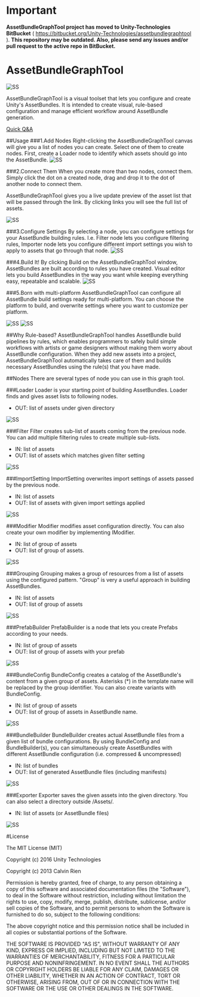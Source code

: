 # Important
**AssetBundleGraphTool project has moved to Unity-Technologies BitBucket** ( https://bitbucket.org/Unity-Technologies/assetbundlegraphtool ). **This repository may be outdated. Also, please send any issues and/or pull request to the active repo in BitBucket.**

# AssetBundleGraphTool

![SS](/Doc/images/readme/graph.png)

AssetBundleGraphTool is a visual toolset that lets you configure and create Unity's AssetBundles. It is intended to create visual, rule-based configuration and manage efficient workflow around AssetBundle generation.

[Quick Q&A](https://bitbucket.org/Unity-Technologies/assetbundlegraphtool/wiki/Home)

##Usage
###1.Add Nodes
Right-clicking the AssetBundleGraphTool canvas will give you a list of nodes you can create. Select one of them to create nodes. First, create a Loader node to identify which assets should go into the AssetBundle.
![SS](/Doc/images/readme/1.png)

###2.Connect Them
When you create more than two nodes, connect them. Simply click the dot on a created node, drag and drop it to the dot of another node to connect them.

AssetBundleGraphTool gives you a live update preview of the asset list that will be passed through the link. By clicking links you will see the full list of assets.

![SS](/Doc/images/readme/2.png)

###3.Configure Settings
By selecting a node, you can configure settings for your AssetBundle building rules. I.e. Filter node lets you configure filtering rules, Importer node lets you configure different import settings you wish to apply to assets that go through that node. 
![SS](/Doc/images/readme/3.png)

###4.Build It!
By clicking Build on the AssetBundleGraphTool window, AssetBundles are built according to rules you have created.
Visual editor lets you build AssetBundles in the way you want while keeping everything easy, repeatable and scalable.
![SS](/Doc/images/readme/4.png)

###5.Born with multi-platform
AssetBundleGraphTool can configure all AssetBundle build settings ready for multi-platform. You can choose the platform to build, and overwrite settings where you want to customize per platform.

![SS](/Doc/images/readme/5.png)
![SS](/Doc/images/readme/6.png)


##Why Rule-based?
AssetBundleGraphTool handles AssetBundle build pipelines by rules, which enables programmers to safely build simple workflows with artists or game designers without making them worry about AssetBundle configuration. When they add new assets into a project, AssetBundleGraphTool automatically takes care of them and builds necessary AssetBundles using the rule(s) that you have made. 




##Nodes
There are several types of node you can use in this graph tool.

###Loader
Loader is your starting point of building AssetBundles. Loader finds and gives asset lists to following nodes.  
- OUT: list of assets under given directory

![SS](/Doc/images/readme/1000.png)

###Filter
Filter creates sub-list of assets coming from the previous node. You can add multiple filtering rules to create multiple sub-lists.
- IN: list of assets
- OUT: list of assets which matches given filter setting

![SS](/Doc/images/readme/600.png)  

###ImportSetting
ImportSetting overwrites import settings of assets passed by the previous node.
- IN: list of assets
- OUT: list of assets with given import settings applied

![SS](/Doc/images/readme/500.png)  

###Modifier
Modifier modifies asset configuration directly. You can also create your own modifier by implementing IModifier.
- IN: list of group of assets
- OUT: list of group of assets.

![SS](/Doc/images/readme/1100.png)


###Grouping
Grouping makes a group of resources from a list of assets using the configured pattern.
"Group" is very a useful approach in building AssetBundles.
- IN: list of assets
- OUT: list of group of assets

![SS](/Doc/images/readme/400.png)  

###PrefabBuilder
PrefabBuilder is a node that lets you create Prefabs according to your needs.
- IN: list of group of assets
- OUT: list of group of assets with your prefab

![SS](/Doc/images/readme/700.png)  

###BundleConfig
BundleConfig creates a catalog of the AssetBundle's content from a given group of assets.  Asterisks (*) in the template name will be replaced by the group identifier.  You can also create variants with BundleConfig.
- IN: list of group of assets
- OUT: list of group of assets in AssetBundle name.

![SS](/Doc/images/readme/800.png)


###BundleBuilder
BundleBuilder creates actual AssetBundle files from a given list of bundle configurations. By using BundleConfig and BundleBuilder(s), you can simultaneously create AssetBundles with different AssetBundle configuration (i.e. compressed & uncompressed)

- IN: list of bundles
- OUT: list of generated AssetBundle files (including manifests)

![SS](/Doc/images/readme/100.png)


###Exporter
Exporter saves the given assets into the given directory.  You can also select a directory outside /Assets/. 
- IN: list of assets (or AssetBundle files)

![SS](/Doc/images/readme/900.png)


#License

The MIT License (MIT)

Copyright (c) 2016 Unity Technologies

Copyright (c) 2013 Calvin Rien

Permission is hereby granted, free of charge, to any person obtaining a copy of this software and associated documentation files (the "Software"), to deal in the Software without restriction, including without limitation the rights to use, copy, modify, merge, publish, distribute, sublicense, and/or sell copies of the Software, and to permit persons to whom the Software is furnished to do so, subject to the following conditions:

The above copyright notice and this permission notice shall be included in all copies or substantial portions of the Software.

THE SOFTWARE IS PROVIDED "AS IS", WITHOUT WARRANTY OF ANY KIND, EXPRESS OR IMPLIED, INCLUDING BUT NOT LIMITED TO THE WARRANTIES OF MERCHANTABILITY, FITNESS FOR A PARTICULAR PURPOSE AND NONINFRINGEMENT. IN NO EVENT SHALL THE AUTHORS OR COPYRIGHT HOLDERS BE LIABLE FOR ANY CLAIM, DAMAGES OR OTHER LIABILITY, WHETHER IN AN ACTION OF CONTRACT, TORT OR OTHERWISE, ARISING FROM, OUT OF OR IN CONNECTION WITH THE SOFTWARE OR THE USE OR OTHER DEALINGS IN THE SOFTWARE.
